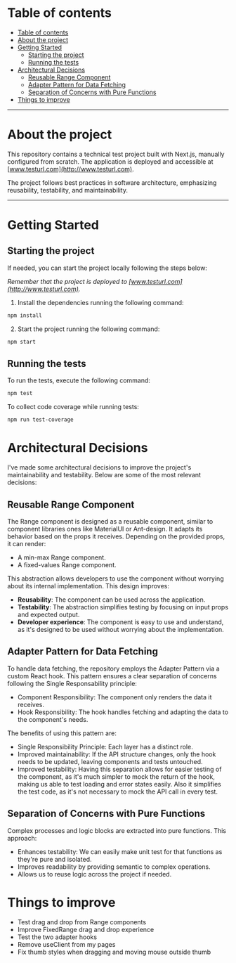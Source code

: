 # Table of contents

- [Table of contents](#table-of-contents)
- [About the project](#about-the-project)
- [Getting Started](#getting-started)
  - [Starting the project](#starting-the-project)
  - [Running the tests](#running-the-tests)
- [Architectural Decisions](#architectural-decisions)
  - [Reusable Range Component](#reusable-range-component)
  - [Adapter Pattern for Data Fetching](#adapter-pattern-for-data-fetching)
  - [Separation of Concerns with Pure Functions](#separation-of-concerns-with-pure-functions)
- [Things to improve](#things-to-improve)

---

# About the project

This repository contains a technical test project built with Next.js, manually configured from scratch. The application is deployed and accessible at [www.testurl.com](http://www.testurl.com).

The project follows best practices in software architecture, emphasizing reusability, testability, and maintainability.

---

# Getting Started

## Starting the project

If needed, you can start the project locally following the steps below:

_Remember that the project is deployed to [www.testurl.com](http://www.testurl.com)._

1. Install the dependencies running the following command:

```bash
npm install
```

2. Start the project running the following command:

```bash
npm start
```

## Running the tests

To run the tests, execute the following command:

```bash
npm test
```

To collect code coverage while running tests:

```bash
npm run test-coverage
```

# Architectural Decisions

I've made some architectural decisions to improve the project's maintainability and testability. Below are some of the most relevant decisions:

## Reusable Range Component

The Range component is designed as a reusable component, similar to component libraries ones like MaterialUI or Ant-design. It adapts its behavior based on the props it receives. Depending on the provided props, it can render:

- A min-max Range component.
- A fixed-values Range component.

This abstraction allows developers to use the component without worrying about its internal implementation. This design improves:

- **Reusability**: The component can be used across the application.
- **Testability**: The abstraction simplifies testing by focusing on input props and expected output.
- **Developer experience**: The component is easy to use and understand, as it's designed to be used without worrying about the implementation.

## Adapter Pattern for Data Fetching

To handle data fetching, the repository employs the Adapter Pattern via a custom React hook. This pattern ensures a clear separation of concerns following the Single Responsability principle:

- Component Responsibility: The component only renders the data it receives.
- Hook Responsibility: The hook handles fetching and adapting the data to the component's needs.

The benefits of using this pattern are:

- Single Responsibility Principle: Each layer has a distinct role.
- Improved maintainability: If the API structure changes, only the hook needs to be updated, leaving components and tests untouched.
- Improved testability: Having this separation allows for easier testing of the component, as it's much simpler to mock the return of the hook, making us able to test loading and error states easily. Also it simplifies the test code, as it's not necessary to mock the API call in every test.

## Separation of Concerns with Pure Functions

Complex processes and logic blocks are extracted into pure functions. This approach:

- Enhances testability: We can easily make unit test for that functions as they're pure and isolated.
- Improves readability by providing semantic to complex operations.
- Allows us to reuse logic across the project if needed.

# Things to improve
- Test drag and drop from Range components
- Improve FixedRange drag and drop experience
- Test the two adapter hooks
- Remove useClient from my pages
- Fix thumb styles when dragging and moving mouse outside thumb
